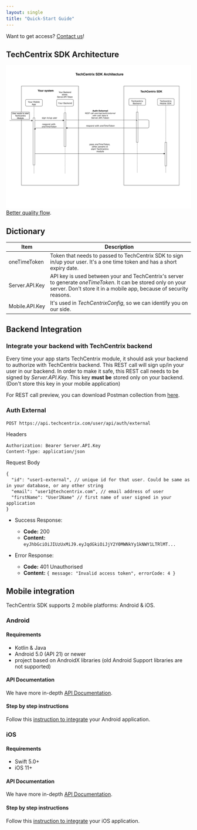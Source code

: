 ```yaml
---
layout: single
title: "Quick-Start Guide"
---
```


Want to get access? [Contact us](mailto:info@techcentrix.com)!

## TechCentrix SDK Architecture

![](https://github.com/techcentrix/techcentrix.github.io/raw/master/resources/TechCentrix%20SDK%20Architecture.jpg)
[Better quality flow](https://github.com/techcentrix/techcentrix.github.io/raw/master/resources/TechCentrix%20SDK%20Architecture.pdf).

## Dictionary

Item | Description
--- | ---
oneTimeToken | Token that needs to passed to TechCentrix SDK to sign in/up your user. It's a one time token and has a short expiry date.
Server.API.Key | API key is used between your and TechCentrix's server to generate _oneTimeToken_. It can be stored only on your server. Don't store it in a mobile app, because of security reasons.
Mobile.API.Key | It's used in _TechCentrixConfig_, so we can identify you on our side.

## Backend Integration
### Integrate your backend with TechCentrix backend

Every time your app starts TechCentrix module, it should ask your backend to authorize with TechCentrix backend. This REST call will sign up/in your user in our backend. In order to make it safe, this REST call needs to be signed by _Server.API.Key_. This key **must be** stored only on your backend. (Don't store this key in your mobile application)

For REST call preview, you can download Postman collection from [here](https://github.com/techcentrix/techcentrix.github.io/raw/master/resources/TechCentrix%20-%20External%20Auth.postman_collection.json).

### Auth External

```
POST https://api.techcentrix.com/user/api/auth/external
```

Headers

```
Authorization: Bearer Server.API.Key
Content-Type: application/json
```

Request Body

```
{
  "id": "user1-external", // unique id for that user. Could be same as in your database, or any other string
  "email": "user1@techcentrix.com", // email address of user
  "firstName": "User1Name" // first name of user signed in your application
}
```
* Success Response:
    * **Code:** 200
    * **Content:** `eyJhbGciOiJIUzUxMiJ9.eyJqdGkiOiJjY2Y0MWNkYy1kNWY1LTRlMT...`

* Error Response:
    * **Code:** 401 Unauthorised
    * **Content:** `{ message: "Invalid access token", errorCode: 4 }`

## Mobile integration
TechCentrix SDK supports 2 mobile platforms: Android & iOS.

### Android
#### Requirements
* Kotlin & Java
* Android 5.0 (API 21) or newer
* project based on AndroidX libraries (old Android Support libraries are not supported)

#### API Documentation
We have more in-depth [API Documentation](/resources/android-sdk).

#### Step by step instructions
Follow this [instruction to integrate](https://github.com/techcentrix/techcentrix-sdk-android/) your Android application.

### iOS
#### Requirements
* Swift 5.0+
* iOS 11+

#### API Documentation
We have more in-depth [API Documentation](/resources/ios-sdk).

#### Step by step instructions
Follow this [instruction to integrate](https://github.com/techcentrix/techcentrix-sdk-ios) your iOS application.
